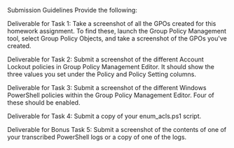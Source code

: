 

Submission Guidelines
Provide the following:


Deliverable for Task 1: Take a screenshot of all the GPOs created for this homework assignment. To find these, launch the Group Policy Management tool, select Group Policy Objects, and take a screenshot of the GPOs you've created.


Deliverable for Task 2: Submit a screenshot of the different Account Lockout policies in Group Policy Management Editor. It should show the three values you set under the Policy and Policy Setting columns.


Deliverable for Task 3: Submit a screenshot of the different Windows PowerShell policies within the Group Policy Management Editor. Four of these should be enabled.


Deliverable for Task 4: Submit a copy of your enum_acls.ps1 script.


Deliverable for Bonus Task 5: Submit a screenshot of the contents of one of your transcribed PowerShell logs or a copy of one of the logs.